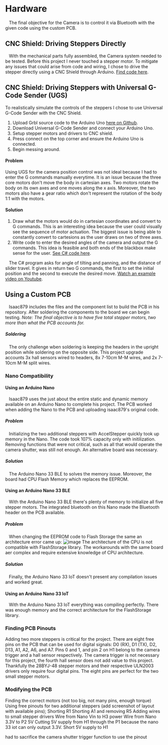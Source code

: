 # Hardware

&nbsp;&nbsp;&nbsp;The final objective for the Camera is to control it via Bluetooth with the given code using the custom PCB.


## CNC Shield: Driving Steppers Directly

&nbsp;&nbsp;&nbsp;With the mechanical parts fully assembled, the Camera system needed to be tested. Before this project I never touched a stepper motor. To mitigate any issues that could arise from code and wiring, I chose to drive the stepper directly using a CNC Shield through Arduino. [Find code here](CNC_Shield_Direct_Drive.ino).

## CNC Shield: Driving Steppers with Universal G-Code Sender (UGS)
To realistically simulate the controls of the steppers I chose to use Universal G-Code Sender with the CNC Shield. 
1. Upload Grbl source code to the Arduino Uno [here on Github](https://github.com/grbl/grbl/blob/master/grbl/examples/grblUpload/grblUpload.ino).
2. Download Universal G-Code Sender and connect your Arduino Uno.
3. Setup stepper motors and drivers to CNC shield.
4. Press connect on the top corner and ensure the Arduino Uno is connected.
5. Begin messing around.
 
#### Problem 
Using UGS for the camera position control was not ideal because I had to enter the G commands manually everytime. It is an issue because the three core motors don't move the body in cartesian axes. Two motors rotate the body on its own axes and one moves along the x axis. Moreover, the two motors also have a gear ratio which don't represent the rotation of the body 1:1 with the motors. 

#### Solution
1. Draw what the motors would do in cartesian coordinates and convert to G commands.
	This is an interesting idea because the user could visually see the sequence of motor actuation. The biggest issue is being able to constantly convert to cartesions as the user draws on two of three axes. 
2. Write code to enter the desired angles of the camera and output the G commands.
	This idea is feasible and both ends of the blackbox make sense for the user. [See C# code here](GCode_Maker.cs).

&nbsp;&nbsp;&nbsp;The C# program asks for angle of tilting and panning, and the distance of slider travel. It gives in return two G commands, the first to set the initial position and the second to execute the desired move.
[Watch an example video on Youtube](https://youtu.be/lNg3zl9IBe4).

## Using a Custom PCB
&nbsp;&nbsp;&nbsp;Isaac879 includes the files and the component list to build the PCB in his repository. After soldering the components to the board we can begin testing.
*Note: The final objective is to have five total stepper motors, two more than what the PCB accounts for.*

##### Soldering
&nbsp;&nbsp;&nbsp;The only challenge wben soldering is keeping the headers in the upright position while soldering on the opposite side. This project upgrade accounts 3x hall sensors wired to headers, 8x 7-10cm M-M wires, and 2x 7-10cm M-M split wires.
### Nano Compatibility
#### Using an Arduino Nano 
&nbsp;&nbsp;&nbsp;Isaac879 uses the just about the entire static and dynamic memory available on an Arduino Nano to complete his project. The PCB worked when adding the Nano to the PCB and uploading isaac879's original code.

##### Problem
&nbsp;&nbsp;&nbsp;Initializing the two additional steppers with AccelStepper quickly took up memory in the Nano. The code took 107% capacity only with initilization. Removing functions that were not critical, such as all that would operate the camera shutter, was still not enough. An alternative board was necessary.

##### Solution
&nbsp;&nbsp;&nbsp;The Arduino Nano 33 BLE to solves the memory issue. Moreover, the board had CPU Flash Memory which replaces the EEPROM.

#### Using an Arduino Nano 33 BLE
&nbsp;&nbsp;&nbsp;With the Arduino Nano 33 BLE there's plenty of memory to initialize all five stepper motors. The integrated bluetooth on this Nano made the Bluetooth header on the PCB available.

##### Problem
&nbsp;&nbsp;&nbsp;When changing the EEPROM code to Flash Storage the same an architecture error came up:
![image](https://user-images.githubusercontent.com/59852573/110384195-4edd3100-802b-11eb-953d-3ee4fa40a7a4.png)
The architecture of the CPU is not compatible with FlashStorage library. The workarounds with the same board aer complex and require extensive knowledge of CPU architecture.

##### Solution
&nbsp;&nbsp;&nbsp;Finally, the Arduino Nano 33 IoT doesn't present any compilation issues and worked great.

#### Using an Arduino Nano 33 IoT
&nbsp;&nbsp;&nbsp;With the Arduino Nano 33 IoT everything was compiling perfectly. There was enough memory and the correct architecture for the FlashStorage library.

### Finding PCB Pinouts
Adding two more steppers is critical for the project. There are eight free pins on the PCB that can be used for digital signals: D0 (RX), D1 (TX), D2, D13, A1, A2, A6, and A7. Pins 0 and 1, and pin 2 on H1 belong to the camera trigger and a hall sensor respectively. The camera trigger is not necessary for this project, the fourth hall sensor does not add value to this project.
Thankfully the 28BYJ-48 stepper motors and their respective ULN2003 drivers only require four digital pins. The eight pins are perfect for the two small stepper motors.

### Modifying the PCB

Finding the correct motors (not too big, not many pins, enough torque)
Using free pinouts for two additional steppers (add screenshot of layout with available pins);
Shorting R1
Shorting A1 and removing R5
Adding wires to small stepper drivers
Wire from Nano Vin to H3 power
Wire from Nano 3.3V to P2 5V
Cutting 5V supply from H1 through the P1 because the nano 33 iot can only output 3.3V. Short 5V supply  to H1

had to sacrifice the camera shutter trigger function to use the pinout
